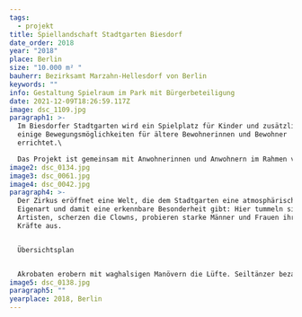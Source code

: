 ```yaml
---
tags:
  - projekt
title: Spiellandschaft Stadtgarten Biesdorf
date_order: 2018
year: "2018"
place: Berlin
size: "10.000 m² "
bauherr: Bezirksamt Marzahn-Hellesdorf von Berlin
keywords: ""
info: Gestaltung Spielraum im Park mit Bürgerbeteiligung
date: 2021-12-09T18:26:59.117Z
image: dsc_1109.jpg
paragraph1: >-
  Im Biesdorfer Stadtgarten wird ein Spielplatz für Kinder und zusätzlich
  einige Bewegungsmöglichkeiten für ältere Bewohnerinnen und Bewohner
  errichtet.\

  Das Projekt ist gemeinsam mit Anwohnerinnen und Anwohnern im Rahmen von zwei Bürgerversammlungen vorgestellt und auf Grundlage der Hinweise und Anregungen entwickelt worden. Die vorgesehenen Spielszenarien sind unter das Motto „ZIRKUS“ gestellt.
image2: dsc_0134.jpg
image3: dsc_0061.jpg
image4: dsc_0042.jpg
paragraph4: >-
  Der Zirkus eröffnet eine Welt, die dem Stadtgarten eine atmosphärische
  Eigenart und damit eine erkennbare Besonderheit gibt: Hier tummeln sich
  Artisten, scherzen die Clowns, probieren starke Männer und Frauen ihre
  Kräfte aus.


  Übersichtsplan


  Akrobaten erobern mit waghalsigen Manövern die Lüfte. Seiltänzer bezaubern mit poetischen Balancierstücken neben Pferden, Schlangen und Hunden, die durch brennende Reifen springen.
image5: dsc_0138.jpg
paragraph5: ""
yearplace: 2018, Berlin
---
```

